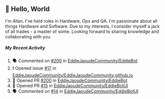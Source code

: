 ## :wave: Hello, World

I'm Allan. I've held roles in Hardware, Ops and QA. I'm passionate about all things Hardware and Software. Due to my interests, I consider myself a jack of all trades - a master of some. Looking forward to sharing knowledge and collaborating with you.

##### My Recent Activity
<!--START_SECTION:activity-->
1. 🗣 Commented on [#200](https://github.com//EddieJaoudeCommunity/EddieBot/issues/200) in [EddieJaoudeCommunity/EddieBot](https://github.com//EddieJaoudeCommunity/EddieBot)
2. ❗️ Opened issue [#17](https://github.com//EddieJaoudeCommunity/EddieJaoudeCommunity.github.io/issues/17) in [EddieJaoudeCommunity/EddieJaoudeCommunity.github.io](https://github.com//EddieJaoudeCommunity/EddieJaoudeCommunity.github.io)
3. 💪 Opened PR [#200](https://github.com//EddieJaoudeCommunity/EddieBot/pull/200) in [EddieJaoudeCommunity/EddieBot](https://github.com//EddieJaoudeCommunity/EddieBot)
4. 💪 Opened PR [#15](https://github.com//EddieJaoudeCommunity/EddieBotUI/pull/15) in [EddieJaoudeCommunity/EddieBotUI](https://github.com//EddieJaoudeCommunity/EddieBotUI)
5. 🗣 Commented on [#14](https://github.com//EddieJaoudeCommunity/EddieBotUI/issues/14) in [EddieJaoudeCommunity/EddieBotUI](https://github.com//EddieJaoudeCommunity/EddieBotUI)
<!--END_SECTION:activity-->

<!--
**AllanRegush/AllanRegush** is a ✨ _special_ ✨ repository because its `README.md` (this file) appears on your GitHub profile.

Here are some ideas to get you started:

- 🔭 I’m currently working on ...
- 🌱 I’m currently learning ...
- 👯 I’m looking to collaborate on ...
- 🤔 I’m looking for help with ...
- 💬 Ask me about ...
- 📫 How to reach me: ...
- 😄 Pronouns: ...
- ⚡ Fun fact: ...
-->
